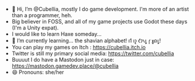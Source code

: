 - 👋 Hi, I’m @Cubellia, mostly I do game development. I'm more of an artist than a programmer, heh.
- Big believer in FOSS, and all of my game projects use Godot these days (I'm a Unity expat).
- I would like to learn Haxe someday...
- 🌱 I’m currently learning... the shavian alphabet! 𐑦𐑑 𐑦𐑟 𐑒𐑲𐑯𐑛 𐑝 𐑣𐑸𐑛!
- You can play my games on Itch : https://cubellia.itch.io
- Twitter is still my primary social media: https://twitter.com/cubellia
- Buuuut I do have a Mastodon just in case: https://mastodon.gamedev.place/@cubellia
- 😄 Pronouns: she/her

